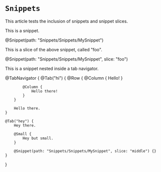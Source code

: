 # `Snippets`

This article tests the inclusion of snippets and snippet slices.

This is a snippet.

@Snippet(path: "Snippets/Snippets/MySnippet")

This is a slice of the above snippet, called "foo".

@Snippet(path: "Snippets/Snippets/MySnippet", slice: "foo")

This is a snippet nested inside a tab navigator.

@TabNavigator {
    @Tab("hi") {
        @Row {
            @Column {
                Hello!
            }

            @Column {
                Hello there!
            }
        }

        Hello there.
    }

    @Tab("hey") {
        Hey there.

        @Small {
            Hey but small.
        }

        @Snippet(path: "Snippets/Snippets/MySnippet", slice: "middle") {}
    }
}


<!-- Copyright (c) 2023 Apple Inc and the Swift Project authors. All Rights Reserved. -->
